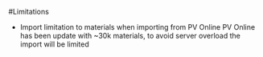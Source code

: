 #Limitations

- Import limitation to materials when importing from PV Online
  PV Online has been update with ~30k materials, to avoid server overload the import will be limited